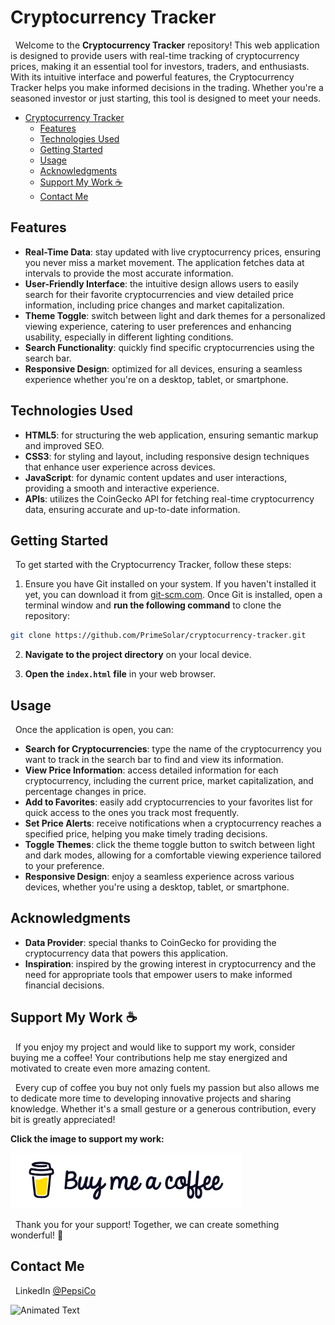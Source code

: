 # Cryptocurrency Tracker

&nbsp;&nbsp;Welcome to the **Cryptocurrency Tracker** repository! This web application is designed to provide users with real-time tracking of cryptocurrency prices, making it an essential tool for investors, traders, and enthusiasts. With its intuitive interface and powerful features, the Cryptocurrency Tracker helps you make informed decisions in the trading. Whether you're a seasoned investor or just starting, this tool is designed to meet your needs.

- [Cryptocurrency Tracker](#cryptocurrency-tracker)
  - [Features](#features)
  - [Technologies Used](#technologies-used)
  - [Getting Started](#getting-started)
  - [Usage](#usage)
  - [Acknowledgments](#acknowledgments)
  - [Support My Work ☕](#support-my-work-)
  - [Contact Me](#contact-me)

## Features

- **Real-Time Data**: stay updated with live cryptocurrency prices, ensuring you never miss a market movement. The application fetches data at intervals to provide the most accurate information.
- **User-Friendly Interface**: the intuitive design allows users to easily search for their favorite cryptocurrencies and view detailed price information, including price changes and market capitalization.
- **Theme Toggle**: switch between light and dark themes for a personalized viewing experience, catering to user preferences and enhancing usability, especially in different lighting conditions.
- **Search Functionality**: quickly find specific cryptocurrencies using the search bar.
- **Responsive Design**: optimized for all devices, ensuring a seamless experience whether you're on a desktop, tablet, or smartphone.

## Technologies Used

- **HTML5**: for structuring the web application, ensuring semantic markup and improved SEO.
- **CSS3**: for styling and layout, including responsive design techniques that enhance user experience across devices.
- **JavaScript**: for dynamic content updates and user interactions, providing a smooth and interactive experience.
- **APIs**: utilizes the CoinGecko API for fetching real-time cryptocurrency data, ensuring accurate and up-to-date information.

## Getting Started

&nbsp;&nbsp;To get started with the Cryptocurrency Tracker, follow these steps:

1. Ensure you have Git installed on your system. If you haven't installed it yet, you can download it from [git-scm.com](https://git-scm.com/). Once Git is installed, open a terminal window and **run the following command** to clone the repository:

```bash
git clone https://github.com/PrimeSolar/cryptocurrency-tracker.git
```

2. **Navigate to the project directory** on your local device.

3. **Open the `index.html` file** in your web browser.

## Usage

&nbsp;&nbsp;Once the application is open, you can:

- **Search for Cryptocurrencies**: type the name of the cryptocurrency you want to track in the search bar to find and view its information.
- **View Price Information**: access detailed information for each cryptocurrency, including the current price, market capitalization, and percentage changes in price.
- **Add to Favorites**: easily add cryptocurrencies to your favorites list for quick access to the ones you track most frequently.
- **Set Price Alerts**: receive notifications when a cryptocurrency reaches a specified price, helping you make timely trading decisions.
- **Toggle Themes**: click the theme toggle button to switch between light and dark modes, allowing for a comfortable viewing experience tailored to your preference.
- **Responsive Design**: enjoy a seamless experience across various devices, whether you're using a desktop, tablet, or smartphone.

## Acknowledgments

- **Data Provider**: special thanks to CoinGecko for providing the cryptocurrency data that powers this application.
- **Inspiration**: inspired by the growing interest in cryptocurrency and the need for appropriate tools that empower users to make informed financial decisions.

## Support My Work ☕

&nbsp;&nbsp;If you enjoy my project and would like to support my work, consider buying me a coffee! Your contributions help me stay energized and motivated to create even more amazing content.

&nbsp;&nbsp;Every cup of coffee you buy not only fuels my passion but also allows me to dedicate more time to developing innovative projects and sharing knowledge. Whether it's a small gesture or a generous contribution, every bit is greatly appreciated!

**Click the image to support my work:**

<a href="https://coff.ee/cocacola">
    <img src="assets/coffee.jpg" width="370" height="auto" alt="Buy Me a Coffee"/>
</a>

&nbsp;&nbsp;Thank you for your support! Together, we can create something wonderful! 💖

<a name="contact-me"></a>

## Contact Me

&nbsp;&nbsp;LinkedIn [@PepsiCo](https://www.linkedin.com/in/PepsiCo/)

![Animated Text](https://readme-typing-svg.demolab.com/?lines=Web+Developer;Internet+Sommelier;Passionate+Athlete;Caring+Environmentalist;Human)
